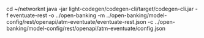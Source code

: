 cd ~/networknt
java -jar light-codegen/codegen-cli/target/codegen-cli.jar -f eventuate-rest -o ../open-banking -m ../open-banking/model-config/rest/openapi/atm-eventuate/eventuate-rest.json -c ../open-banking/model-config/rest/openapi/atm-eventuate/config.json
